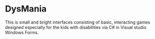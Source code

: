 # DysMania
This is small and bright interfaces consisting of basic, interacting games designed especially for the kids with disabilities via C# in Visual studio Windows Forms.
